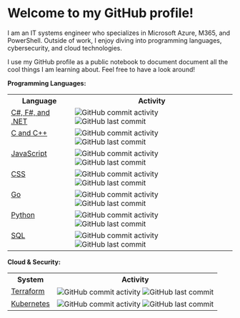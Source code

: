 # Welcome to my GitHub profile! 

I am an IT systems engineer who specializes in Microsoft Azure, M365, and PowerShell. Outside of work, I enjoy diving into programming languages, cybersecurity, and cloud technologies. 

I use my GitHub profile as a public notebook to document document all the cool things I am learning about. Feel free to have a look around!

**Programming Languages:**
<!-- Languages Table -->
<table>
  <tr>
    <th><strong>Language</strong></th>
    <th><strong>Activity</strong></th>
  </tr>
  <tr>
    <td valign="top"><a href="https://github.com/Greg-T8/LearningDotNet">C#, F#, and .NET</a></td>
    <td>
      <img src="https://img.shields.io/github/commit-activity/m/Greg-T8/LearningDotNet" alt="GitHub commit activity" style="vertical-align:middle;"/>
      <img src="https://img.shields.io/github/last-commit/Greg-T8/LearningDotNet" alt="GitHub last commit" style="vertical-align:middle;"/>
    </td>
  </tr>
  <tr>
    <td valign="top"><a href="https://github.com/Greg-T8/LearningC-CPP">C and C++</a></td>
    <td>
      <img src="https://img.shields.io/github/commit-activity/m/Greg-T8/LearningC-CPP" alt="GitHub commit activity" style="vertical-align:middle;"/>
      <img src="https://img.shields.io/github/last-commit/Greg-T8/LearningC-CPP" alt="GitHub last commit" style="vertical-align:middle;"/>
    </td>
  </tr>
  <tr>
    <td valign="top"><a href="https://github.com/Greg-T8/LearningJavaScript">JavaScript</a></td>
    <td>
      <img src="https://img.shields.io/github/commit-activity/m/Greg-T8/LearningJavaScript" alt="GitHub commit activity" style="vertical-align:middle;"/>
      <img src="https://img.shields.io/github/last-commit/Greg-T8/LearningJavaScript" alt="GitHub last commit" style="vertical-align:middle;"/>
    </td>
  </tr>
  <tr>
    <td valign="top"><a href="https://github.com/Greg-T8/LearningCSS">CSS</a></td>
    <td>
      <img src="https://img.shields.io/github/commit-activity/m/Greg-T8/LearningCSS" alt="GitHub commit activity" style="vertical-align:middle;"/>
      <img src="https://img.shields.io/github/last-commit/Greg-T8/LearningCSS" alt="GitHub last commit" style="vertical-align:middle;"/>
    </td>
  </tr>
  <tr>
    <td valign="top"><a href="https://github.com/Greg-T8/LearningGo">Go</a></td>
    <td valign="top">
      <img src="https://img.shields.io/github/commit-activity/m/Greg-T8/LearningGo" alt="GitHub commit activity" style="vertical-align:middle;"/>
      <img src="https://img.shields.io/github/last-commit/Greg-T8/LearningGo" alt="GitHub last commit" style="vertical-align:middle;"/>
    </td>
  </tr>
  <tr>
    <td valign="top"><a href="https://github.com/Greg-T8/LearningPython">Python</a></td>
    <td>
      <img src="https://img.shields.io/github/commit-activity/m/Greg-T8/LearningPython" alt="GitHub commit activity" style="vertical-align:middle;"/>
      <img src="https://img.shields.io/github/last-commit/Greg-T8/LearningPython" alt="GitHub last commit" style="vertical-align:middle;"/>
    </td>
  </tr>
  <tr>
    <td valign="top"><a href="https://github.com/Greg-T8/LearningSQL">SQL</a></td>
    <td valign="top">
      <img src="https://img.shields.io/github/commit-activity/m/Greg-T8/LearningSQL" alt="GitHub commit activity" style="vertical-align:middle;"/>
      <img src="https://img.shields.io/github/last-commit/Greg-T8/LearningSQL" alt="GitHub last commit" style="vertical-align:middle;"/>
    </td>
  </tr>
</table>


**Cloud & Security:**

<!-- Systems Table -->
<table>
  <tr>
    <th><strong>System</strong></th>
    <th><strong>Activity</strong></th>
  </tr>
  <tr>
    <td valign="top">
      <a href="https://github.com/Greg-T8/LearningTerraform">Terraform</a>
    </td>
    <td valign="top">
      <img src="https://img.shields.io/github/commit-activity/m/Greg-T8/LearningTerraform" alt="GitHub commit activity" style="vertical-align:middle;"/>
      <img src="https://img.shields.io/github/last-commit/Greg-T8/LearningTerraform" alt="GitHub last commit" style="vertical-align:middle;"/>
  </tr>
  <tr>
    <td valign="top"><a href="https://github.com/Greg-T8/LearningKubernetes">Kubernetes</a></td>
    <td valign="top">
      <img src="https://img.shields.io/github/commit-activity/m/Greg-T8/LearningKubernetes" alt="GitHub commit activity" style="vertical-align:middle;"/>
      <img src="https://img.shields.io/github/last-commit/Greg-T8/LearningKubernetes" alt="GitHub last commit" style="vertical-align:middle;"/>
    </td>
  </tr>
</table>
